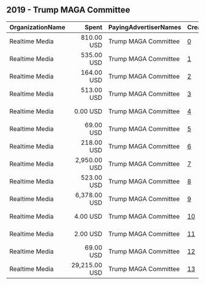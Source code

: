 ## 2019 - Trump MAGA Committee 
|OrganizationName|Spent|PayingAdvertiserNames|CreativeUrls|Impressions|Genders|AgeBrackets|CountryCodes|BillingAddresses|CandidateBallotInformation|
|:---|---:|:---|:---|---:|:---|:---|:---|:---|:---|
|Realtime Media|810.00 USD|Trump MAGA Committee|[0](https://www.snap.com/political-ads/asset/a93a21f801d773778540342e45c7ee464a21bc852ab21e75ece1bc62ca46a7ae?mediaType=mp4)|266,906||18+|united states|"P.O. Box 13410,Arlington,22219,US"||
|Realtime Media|535.00 USD|Trump MAGA Committee|[1](https://www.snap.com/political-ads/asset/05823b24874548aceb42e183db54a64c5c75b69d2d395bf82e232cd3b303423c?mediaType=mp4)|155,832||24+|united states|"P.O. Box 13410,Arlington,22219,US"||
|Realtime Media|164.00 USD|Trump MAGA Committee|[2](https://www.snap.com/political-ads/asset/d057e6b0c67fee5bbd67fa78effb646c4f814c922ef0ab07f0cb3c6e5f332e2a?mediaType=mp4)|71,640||18+|united states|"P.O. Box 13410,Arlington,22219,US"||
|Realtime Media|513.00 USD|Trump MAGA Committee|[3](https://www.snap.com/political-ads/asset/05823b24874548aceb42e183db54a64c5c75b69d2d395bf82e232cd3b303423c?mediaType=mp4)|144,136||30+|united states|"P.O. Box 13410,Arlington,22219,US"||
|Realtime Media|0.00 USD|Trump MAGA Committee|[4](https://www.snap.com/political-ads/asset/3be9d5dc917b5dc118092d46ecfa6f6e0840bfea1e15b67bd6cf6cdad57caaad?mediaType=png)|2||18+|united states|"P.O. Box 13410,Arlington,22219,US"|Donald J Trump Merchandise|
|Realtime Media|69.00 USD|Trump MAGA Committee|[5](https://www.snap.com/political-ads/asset/75c5b22717353d72a46015ac8ce896af36a060b90c8cd40fa4d3785377f3e141?mediaType=mp4)|35,935||18+|united states|"P.O. Box 13410,Arlington,22219,US"||
|Realtime Media|218.00 USD|Trump MAGA Committee|[6](https://www.snap.com/political-ads/asset/d2edddb33cfc214921c87d6ee1e7a05544c855d63477f593f8d989a255b60a29?mediaType=mp4)|77,820||18+|united states|"P.O. Box 13410,Arlington,22219,US"||
|Realtime Media|2,950.00 USD|Trump MAGA Committee|[7](https://www.snap.com/political-ads/asset/be57e32db6c9b75758fdf5dd353caf9cbb9006e44a36ee2ee93b3ac7ed12d2b8?mediaType=png)|934,776||18+|united states|"P.O. Box 13410,Arlington,22219,US"|Donald J Trump Merchandise|
|Realtime Media|523.00 USD|Trump MAGA Committee|[8](https://www.snap.com/political-ads/asset/05823b24874548aceb42e183db54a64c5c75b69d2d395bf82e232cd3b303423c?mediaType=mp4)|138,667||35++|united states|"P.O. Box 13410,Arlington,22219,US"||
|Realtime Media|6,378.00 USD|Trump MAGA Committee|[9](https://www.snap.com/political-ads/asset/05823b24874548aceb42e183db54a64c5c75b69d2d395bf82e232cd3b303423c?mediaType=mp4)|2,158,799||18+|united states|"P.O. Box 13410,Arlington,22219,US"||
|Realtime Media|4.00 USD|Trump MAGA Committee|[10](https://www.snap.com/political-ads/asset/a08209c3a29f0ce3e0d6201a6e39a2a9b4313d368820cb0989819b7ae29ff2e5?mediaType=mp4)|1,163||18+|united states|"P.O. Box 13410,Arlington,22219,US"||
|Realtime Media|2.00 USD|Trump MAGA Committee|[11](https://www.snap.com/political-ads/asset/85e725e2c70190d2be11fc372d2b97ea1887e86c7dbff56c0fe7ebc0e3f634df?mediaType=mp4)|563||18+|united states|"P.O. Box 13410,Arlington,22219,US"||
|Realtime Media|69.00 USD|Trump MAGA Committee|[12](https://www.snap.com/political-ads/asset/6df5e432b71f7da216158ba8a5e0c259d682f12b8718cf67123790a0fe30356a?mediaType=mp4)|32,399||18+|united states|"P.O. Box 13410,Arlington,22219,US"||
|Realtime Media|29,215.00 USD|Trump MAGA Committee|[13](https://www.snap.com/political-ads/asset/23de395ec9527d94ad0065db38aabc295326dff9f018602b0224c1ebeaa1b82c?mediaType=mp4)|21,883,130||18+|united states|"P.O. Box 13410,Arlington,22219,US"||
